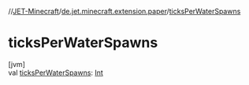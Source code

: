 //[JET-Minecraft](../../index.md)/[de.jet.minecraft.extension.paper](index.md)/[ticksPerWaterSpawns](ticks-per-water-spawns.md)

# ticksPerWaterSpawns

[jvm]\
val [ticksPerWaterSpawns](ticks-per-water-spawns.md): [Int](https://kotlinlang.org/api/latest/jvm/stdlib/kotlin/-int/index.html)
